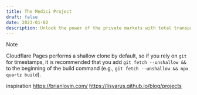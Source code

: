 ```yaml
---
title: The Medici Project
draft: false
date: 2023-01-02
description: Unlock the power of the private markets with total transparency & flexibility.
---
```

> [!note]
> Cloudflare Pages performs a shallow clone by default, so if you rely on `git` for timestamps, it is recommended that you add `git fetch --unshallow &&` to the beginning of the build command (e.g., `git fetch --unshallow && npx quartz build`).

inspiration
https://brianlovin.com/
https://lisyarus.github.io/blog/projects